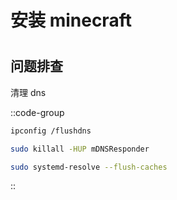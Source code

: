 # 安装 minecraft

#
## 问题排查
清理 dns

::code-group

```bash [PowerShell]
ipconfig /flushdns

```

```bash [Mac OS]
sudo killall -HUP mDNSResponder

```

```bash [Linux]
sudo systemd-resolve --flush-caches

```

::

